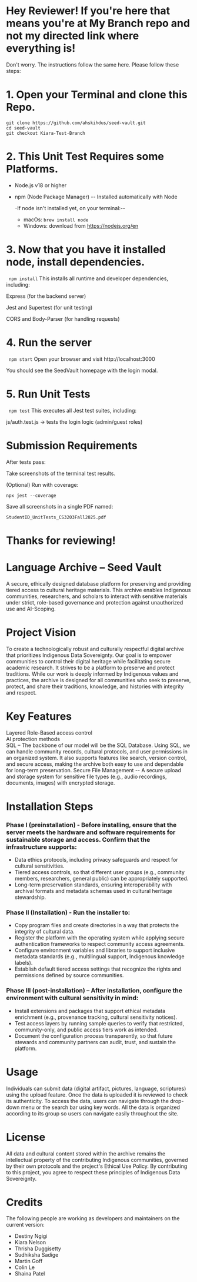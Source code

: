 # Hey Reviewer! If you're here that means you're at My Branch repo and not my directed link where everything is! 
Don't worry. The instructions follow the same here. Please follow these steps: 

 # 1. Open your Terminal and clone this Repo. 
 ```
git clone https://github.com/ahskihdus/seed-vault.git
cd seed-vault
git checkout Kiara-Test-Branch
```
# 2. This Unit Test Requires some Platforms. 
  * Node.js v18 or higher
  * npm (Node Package Manager) -- Installed automatically with Node

     -If node isn't installed yet, on your terminal:--
    * macOs: ```brew install node```
    * Windows: download from https://nodejs.org/en
      
# 3. Now that you have it installed node, install dependencies.
    
  ``` npm install```
This installs all runtime and developer dependencies, including:

Express (for the backend server)

Jest and Supertest (for unit testing)

CORS and Body-Parser (for handling requests)

# 4. Run the server 
``` npm start```
Open your browser and visit http://localhost:3000

You should see the SeedVault homepage with the login modal.

# 5. Run Unit Tests
``` npm test```
This executes all Jest test suites, including:

js/auth.test.js → tests the login logic (admin/guest roles)

# Submission Requirements
After tests pass:

Take screenshots of the terminal test results.

(Optional) Run with coverage:

```npx jest --coverage```


Save all screenshots in a single PDF named:

```StudentID_UnitTests_CS3203Fall2025.pdf```
# Thanks for reviewing!

# Language Archive – Seed Vault 
A secure, ethically designed database platform for preserving and providing tiered access to cultural heritage materials. This archive enables Indigenous communities, researchers, and scholars to interact with sensitive materials under strict, role-based governance and protection against unauthorized use and AI-Scoping.  

# Project Vision
To create a technologically robust and culturally respectful digital archive that prioritizes Indigenous Data Sovereignty. Our goal is to empower communities to control their digital heritage while facilitating secure academic research. It strives to be a platform to preserve and protect traditions. While our work is deeply informed by Indigenous values and practices, the archive is designed for all communities who seek to preserve, protect, and share their traditions, knowledge, and histories with integrity and respect. 

# Key Features  
Layered Role-Based access control  
AI protection methods   
SQL – The backbone of our model will be the SQL Database. Using SQL, we can handle community records, cultural protocols, and user permissions in an organized system. It also supports features like search, version control, and secure access, making the archive both easy to use and dependable for long-term preservation. 
Secure File Management -- A secure upload and storage system for sensitive file types (e.g., audio recordings, documents, images) with encrypted storage. 

# Installation Steps 
### Phase I (preinstallation) - Before installing, ensure that the server meets the hardware and software requirements for sustainable storage and access. Confirm that the infrastructure supports: 
-   Data ethics protocols, including privacy safeguards and respect for cultural sensitivities. 
-   Tiered access controls, so that different user groups (e.g., community members, researchers, general public) can be appropriately supported. 
-   Long-term preservation standards, ensuring interoperability with archival formats and metadata schemas used in cultural heritage stewardship. 
### Phase II (Installation)  - Run the installer to: 
-   Copy program files and create directories in a way that protects the integrity of cultural data. 
-   Register the platform with the operating system while applying secure authentication frameworks to respect community access agreements. 
-   Configure environment variables and libraries to support inclusive metadata standards (e.g., multilingual support, Indigenous knowledge labels). 
-   Establish default tiered access settings that recognize the rights and permissions defined by source communities. 
### Phase III (post-installation) – After installation, configure the environment with cultural sensitivity in mind: 
-   Install extensions and packages that support ethical metadata enrichment (e.g., provenance tracking, cultural sensitivity notices). 
-   Test access layers by running sample queries to verify that restricted, community-only, and public access tiers work as intended. 
-   Document the configuration process transparently, so that future stewards and community partners can audit, trust, and sustain the platform.  

# Usage 
Individuals can submit data (digital artifact, pictures, language, scriptures) using the upload feature. Once the data is uploaded it is reviewed to check its authenticity. To access the data, users can navigate through the drop-down menu or the search bar using key words. All the data is organized according to its group so users can navigate easily throughout the site. 

# License  
All data and cultural content stored within the archive remains the intellectual property of the contributing Indigenous communities, governed by their own protocols and the project's Ethical Use Policy. By contributing to this project, you agree to respect these principles of Indigenous Data Sovereignty. 

# Credits 
The following people are working as developers and maintainers on the current version: 
-   Destiny Ngigi  
-   Kiara Nelson 
-   Thrisha Duggisetty 
-   Sudhiksha Sadige 
-   Martin Goff 
-   Colin Le 
-   Shaina Patel

